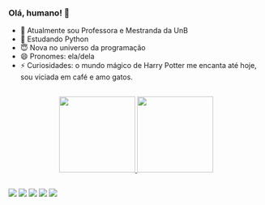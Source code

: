 ### Olá, humano! 👋

- 🔭 Atualmente sou Professora e Mestranda da UnB
- 🌱 Estudando Python
- 😇 Nova no universo da programação
- 😄 Pronomes: ela/dela
- ⚡ Curiosidades: o mundo mágico de Harry Potter me encanta até hoje, sou viciada em café e amo gatos.

##


<div align="center">
  <a href="https://github.com/oijessicaoliveira">
  <img height="150em" src="https://github-readme-stats.vercel.app/api?username=oijessicaoliveira&show_icons=true&theme=tokyonight&include_all_commits=true&count_private=true"/>
  <img height="150em" src="https://github-readme-stats.vercel.app/api/top-langs/?username=oijessicaoliveira&layout=compact&langs_count=7&theme=tokyonight"/>
</div>

##


<div> 
  <a href="https://open.spotify.com/user/12153626729" target="_blank"><img src="https://img.shields.io/badge/Spotify-1ED760?&style=for-the-badge&logo=spotify&logoColor=white" target="_blank"></a>
  <a href="https://www.instagram.com/oijessicasousa/" target="_blank"><img src="https://img.shields.io/badge/-Instagram-%23E4405F?style=for-the-badge&logo=instagram&logoColor=white" target="_blank"></a>
 <a href="https://discord.gg/NKN4b49k" target="_blank"><img src="https://img.shields.io/badge/Discord-7289DA?style=for-the-badge&logo=discord&logoColor=white" target="_blank"></a> 
  <a href = "mailto:oliveirasousa.jessica@aluno.unb.br"><img src="https://img.shields.io/badge/-Gmail-%23333?style=for-the-badge&logo=gmail&logoColor=white" target="_blank"></a>
  <a href="https://lattes.cnpq.br/5947588266727604" target="_blank"><img src="https://img.shields.io/badge/-LinkedIn-%230077B5?style=for-the-badge&logo=linkedin&logoColor=white" target="_blank"></a> 
</div>
